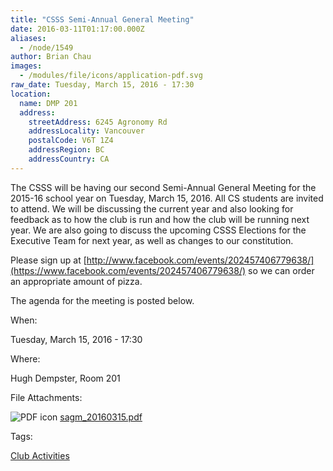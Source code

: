 ```yaml
---
title: "CSSS Semi-Annual General Meeting"
date: 2016-03-11T01:17:00.000Z
aliases:
  - /node/1549
author: Brian Chau
images:
  - /modules/file/icons/application-pdf.svg
raw_date: Tuesday, March 15, 2016 - 17:30
location:
  name: DMP 201
  address:
    streetAddress: 6245 Agronomy Rd
    addressLocality: Vancouver
    postalCode: V6T 1Z4
    addressRegion: BC
    addressCountry: CA
---
```


The CSSS will be having our second Semi-Annual General Meeting for the 2015-16 school year on Tuesday, March 15, 2016. All CS students are invited to attend. We will be discussing the current year and also looking for feedback as to how the club is run and how the club will be running next year. We are also going to discuss the upcoming CSSS Elections for the Executive Team for next year, as well as changes to our constitution.

Please sign up at [http://www.facebook.com/events/202457406779638/](https://www.facebook.com/events/202457406779638/) so we can order an appropriate amount of pizza.

The agenda for the meeting is posted below.

When: 

Tuesday, March 15, 2016 - 17:30

Where: 

Hugh Dempster, Room 201

File Attachments: 

 ![PDF icon](/modules/file/icons/application-pdf.svg "application/pdf") [sagm\_20160315.pdf](https://ubccsss.org/files/sagm_20160315.pdf)

Tags: 

[Club Activities](/club)
